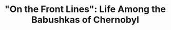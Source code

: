 ---
title:  '"On the Front Lines": Life Among the Babushkas of Chernobyl'
category: ['people']
classes: ['embed','iframe','arcgis']
excerpt: "Who are the babushkas of Chernobyl? Why have they chosen this life?"
description: "This project discusses the people who still call the Exclusion Zone home: the babushkas of Chernobyl. What motivated them to return? How do they live in this strange environment? And what effects does the Zone's radiation continue to have on their health."
header: 
    # overlay_image: assets/images/lehr.jpg
    teaser: assets/images/lehr.jpg
contributors:
    - name: Jonathan Lehr
      bio: "'23 is a prospective History major from Baltimore, Maryland."
embed:
    type: arcgis
    id: 1vnuK
    url: https://arcg.is/1vnuK
---
